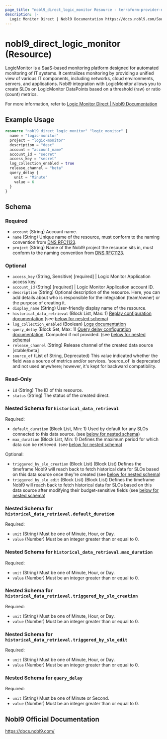 ```yaml
---
page_title: "nobl9_direct_logic_monitor Resource - terraform-provider-nobl9"
description: |-
  Logic Monitor Direct | Nobl9 Documentation https://docs.nobl9.com/Sources/logic-monitor#logic-monitor-direct
---
```


# nobl9_direct_logic_monitor (Resource)

LogicMonitor is a SaaS-based monitoring platform designed for automated monitoring of IT systems. It centralizes monitoring by providing a unified view of various IT components, including networks, cloud environments, servers, and applications. Nobl9 integration with LogicMonitor allows you to create SLOs on LogicMonitor DataPoints based on a threshold (raw) or ratio (count) metrics.

For more information, refer to [Logic Monitor Direct | Nobl9 Documentation](https://docs.nobl9.com/Sources/logic-monitor#logic-monitor-direct)

## Example Usage

```terraform
resource "nobl9_direct_logic_monitor" "logic_monitor" {
  name = "logic-monitor"
  project = "logic-monitor"
  description = "desc"
  account = "account_name"
  account_id = "secret"
  access_key = "secret"
  log_collection_enabled = true
  release_channel = "beta"
  query_delay {
    unit = "Minute"
    value = 6
  }
}
```

<!-- schema generated by tfplugindocs -->
## Schema

### Required

- `account` (String) Account name.
- `name` (String) Unique name of the resource, must conform to the naming convention from [DNS RFC1123](https://kubernetes.io/docs/concepts/overview/working-with-objects/names/#names).
- `project` (String) Name of the Nobl9 project the resource sits in, must conform to the naming convention from [DNS RFC1123](https://kubernetes.io/docs/concepts/overview/working-with-objects/names/#names).

### Optional

- `access_key` (String, Sensitive) [required] | Logic Monitor Application access key.
- `account_id` (String) [required] | Logic Monitor Application account ID.
- `description` (String) Optional description of the resource. Here, you can add details about who is responsible for the integration (team/owner) or the purpose of creating it.
- `display_name` (String) User-friendly display name of the resource.
- `historical_data_retrieval` (Block List, Max: 1) [Replay configuration documentation](https://docs.nobl9.com/replay) (see [below for nested schema](#nestedblock--historical_data_retrieval))
- `log_collection_enabled` (Boolean) [Logs documentation](https://docs.nobl9.com/features/slo-troubleshooting/event-logs)
- `query_delay` (Block Set, Max: 1) [Query delay configuration documentation](https://docs.nobl9.com/features/query-delay). Computed if not provided. (see [below for nested schema](#nestedblock--query_delay))
- `release_channel` (String) Release channel of the created data source [stable/beta]
- `source_of` (List of String, Deprecated) This value indicated whether the field was a source of metrics and/or services. 'source_of' is deprecated and not used anywhere; however, it's kept for backward compatibility.

### Read-Only

- `id` (String) The ID of this resource.
- `status` (String) The status of the created direct.

<a id="nestedblock--historical_data_retrieval"></a>
### Nested Schema for `historical_data_retrieval`

Required:

- `default_duration` (Block List, Min: 1) Used by default for any SLOs connected to this data source. (see [below for nested schema](#nestedblock--historical_data_retrieval--default_duration))
- `max_duration` (Block List, Min: 1) Defines the maximum period for which data can be retrieved. (see [below for nested schema](#nestedblock--historical_data_retrieval--max_duration))

Optional:

- `triggered_by_slo_creation` (Block List) (Block List) Defines the timeframe Nobl9 will reach back to fetch historical data for SLOs based on this data source once they're created (see [below for nested schema](#nestedblock--historical_data_retrieval--triggered_by_slo_creation))
- `triggered_by_slo_edit` (Block List) (Block List) Defines the timeframe Nobl9 will reach back to fetch historical data for SLOs based on this data source after modifying their budget-sensitive fields (see [below for nested schema](#nestedblock--historical_data_retrieval--triggered_by_slo_edit))

<a id="nestedblock--historical_data_retrieval--default_duration"></a>
### Nested Schema for `historical_data_retrieval.default_duration`

Required:

- `unit` (String) Must be one of Minute, Hour, or Day.
- `value` (Number) Must be an integer greater than or equal to 0.


<a id="nestedblock--historical_data_retrieval--max_duration"></a>
### Nested Schema for `historical_data_retrieval.max_duration`

Required:

- `unit` (String) Must be one of Minute, Hour, or Day.
- `value` (Number) Must be an integer greater than or equal to 0.


<a id="nestedblock--historical_data_retrieval--triggered_by_slo_creation"></a>
### Nested Schema for `historical_data_retrieval.triggered_by_slo_creation`

Required:

- `unit` (String) Must be one of Minute, Hour, or Day.
- `value` (Number) Must be an integer greater than or equal to 0.


<a id="nestedblock--historical_data_retrieval--triggered_by_slo_edit"></a>
### Nested Schema for `historical_data_retrieval.triggered_by_slo_edit`

Required:

- `unit` (String) Must be one of Minute, Hour, or Day.
- `value` (Number) Must be an integer greater than or equal to 0.



<a id="nestedblock--query_delay"></a>
### Nested Schema for `query_delay`

Required:

- `unit` (String) Must be one of Minute or Second.
- `value` (Number) Must be an integer greater than or equal to 0.

## Nobl9 Official Documentation

https://docs.nobl9.com/